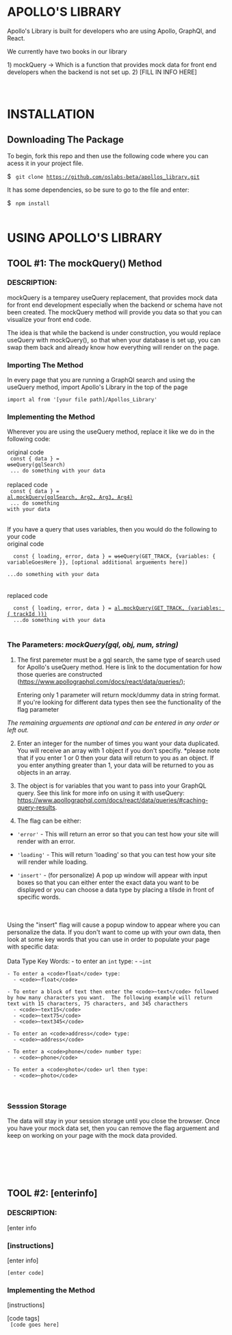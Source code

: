 <h1><b>APOLLO'S LIBRARY</b></h1>
<p>Apollo's Library is built for developers who are using Apollo, GraphQl, and React.</p>
<p>We currently have two books in our library</p>
    1)  mockQuery -> Which is a function that provides mock data for front end developers when the backend is not set up.
    2) [FILL IN INFO HERE]
<br>
<br>
<br>
<h1><b>INSTALLATION</b></h1>
<h2>Downloading The Package</h2>
<p>To begin, fork this repo and then use the following code where you can acess it in your project file.</p>

$ <code> git clone https://github.com/oslabs-beta/apollos_library.git</code>

<p>It has some dependencies, so be sure to go to the file and enter:</p>

$ <code> npm install</code>
<br>
<br>


<h1><b>USING APOLLO'S LIBRARY</b></h1>

<h2><b>TOOL #1:</b> The mockQuery() Method</h2>
<h3><b>DESCRIPTION:</b></h3> <p>mockQuery is a temparey useQuery replacement, that provides mock data for front end development especially when the backend or schema have not been created.  The mockQuery method will provide you data so that you can visualize your front end code.

The idea is that while the backend is under construction, you would replace useQuery with mockQuery(), so that when your database is set up, you can swap them back and already know how everything will render on the page.</p>

<h3><b>Importing The Method</b></h3>
In every page that you are running a GraphQl search and using the useQuery method, import Apollo's Library in the top of the page</p>

<code>import al from '[your file path]/Apollos_Library'</code>

<h3><b>Implementing the Method</b></h3>
<p>Wherever you are using the useQuery method, replace it like we do in the following code:

original code<br>
<code>
  const { data } = <s>use</s>Query(gqlSearch)<br>
  ... do something with your data
</code>
<br>
<br>
replaced code<br>
<code>
  const { data } = <u>al.mockQuery(gqlSearch, Arg2, Arg3, Arg4)</u><br>
  ... do something with your data
</code>
<br>
<br>
<p>If you have a query that uses variables, then you would do the following to your code
<br>
original code<br>
<code>
  const { loading, error, data } = <s>use</s>Query(GET_TRACK, {variables: { variableGoesHere }}, [optional additional arguements here])
  <br>...do something with your data
</code>
<br>
<br>
replaced code<br>
<code>
  const { loading, error, data } = <u>al.mockQuery(GET_TRACK, {variables: { trackId }})</u>
  ...do something with your data
</code>
<br>

<h3><b>The Parameters</b>: <i>mockQuery(gql, obj, num, string)</i></h3>

1) The first paremeter must be a gql search, the same type of search used for Apollo's useQuery method. Here is link to the documentation for how those queries are constructed (https://www.apollographql.com/docs/react/data/queries/);

    Entering only 1 parameter will return mock/dummy data in string format.  If you're looking for different data types then see the functionality of the flag parameter


*The remaining arguements are optional and can be entered in any order or left out.*

2) Enter an integer for the number of times you want your data duplicated.  You will receive an array with 1 object if you don't specifiy.  *please note that if you enter 1 or 0 then your data will return to you as an object.  If you enter anything greater than 1, your data will be returned to you as objects in an array.

3) The object is for variables that you want to pass into your GraphQL query.  See this link for more info on using it with useQuery: https://www.apollographql.com/docs/react/data/queries/#caching-query-results.

4) The flag can be either:
  - <code>'error'</code> - This will return an error so that you can test how your site will render with an error.
  
  - <code>'loading'</code> - This will return 'loading' so that you can test how your site will render while loading.
  
  - <code>'insert'</code> - (for personalize) A pop up window will appear with input boxes so that you can either enter the exact data you want to be displayed or you can choose a data type by placing a tilsde in front of specific words.
  <br>
  <br>
  Using the "insert" flag will cause a popup window to appear where you can personalize the data.  If you don't want to come up with your own data, then look at some key words that you can use in order to populate your page with specific data:<br>
  <br>
      Data Type Key Words:
    - to enter an <code>int</code> type:
      - <code>~int</code>
    
    - To enter a <code>float</code> type:
      - <code>~float</code>
    
    - To enter a block of text then enter the <code>~text</code> followed by how many characters you want.  The following example will return text with 15 characters, 75 characters, and 345 characthers
      - <code>~text15</code>
      - <code>~text75</code>
      - <code>~text345</code>

    - To enter an <code>address</code> type:
      - <code>~address</code>

    - To enter a <code>phone</code> number type:
      - <code>~phone</code>

    - To enter a <code>photo</code> url then type:
      - <code>~photo</code>

<br>
<h3><b>Sesssion Storage</b></h3>
The data will stay in your session storage until you close the browser.  Once you have your mock data set, then you can remove the flag arguement and keep on working on your page with the mock data provided.
<br>
<br>
<br>
<br>
<br>
<br>
<h2><b>TOOL #2:</b> [enterinfo]</h2>
<h3><b>DESCRIPTION:</b></h3> <p>[enter info</p>

<h3><b>[instructions]</b></h3>
[enter info]</p>

<code>[enter code]</code>

<h3><b>Implementing the Method</b></h3>
<p>[instructions]

[code tags]<br>
<code>
  [code goes here]
</code>
<br>
<br>



